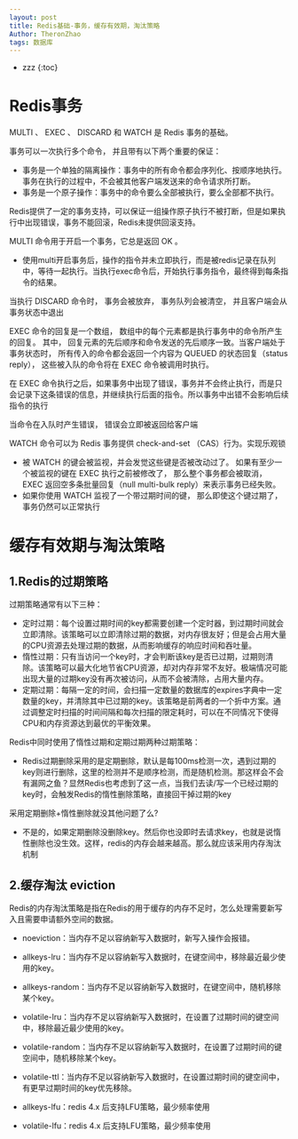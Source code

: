 ```yaml
---
layout: post
title: Redis基础-事务，缓存有效期，淘汰策略
Author: TheronZhao
tags: 数据库
---
```

- zzz
{:toc}
# Redis事务

MULTI 、 EXEC 、 DISCARD 和 WATCH 是 Redis 事务的基础。

事务可以一次执行多个命令， 并且带有以下两个重要的保证：

- 事务是一个单独的隔离操作：事务中的所有命令都会序列化、按顺序地执行。事务在执行的过程中，不会被其他客户端发送来的命令请求所打断。
- 事务是一个原子操作：事务中的命令要么全部被执行，要么全部都不执行。

Redis提供了一定的事务支持，可以保证一组操作原子执行不被打断，但是如果执行中出现错误，事务不能回滚，Redis未提供回滚支持。

MULTI 命令用于开启一个事务，它总是返回 OK 。

- 使用multi开启事务后，操作的指令并未立即执行，而是被redis记录在队列中，等待一起执行。当执行exec命令后，开始执行事务指令，最终得到每条指令的结果。

当执行 DISCARD 命令时， 事务会被放弃， 事务队列会被清空， 并且客户端会从事务状态中退出

EXEC 命令的回复是一个数组， 数组中的每个元素都是执行事务中的命令所产生的回复。 其中， 回复元素的先后顺序和命令发送的先后顺序一致。当客户端处于事务状态时， 所有传入的命令都会返回一个内容为 QUEUED 的状态回复（status reply）， 这些被入队的命令将在 EXEC 命令被调用时执行。

在 EXEC 命令执行之后，如果事务中出现了错误，事务并不会终止执行，而是只会记录下这条错误的信息，并继续执行后面的指令。所以事务中出错不会影响后续指令的执行

当命令在入队时产生错误， 错误会立即被返回给客户端

WATCH 命令可以为 Redis 事务提供 check-and-set （CAS）行为。实现乐观锁

- 被 WATCH 的键会被监视，并会发觉这些键是否被改动过了。 如果有至少一个被监视的键在 EXEC 执行之前被修改了， 那么整个事务都会被取消， EXEC 返回空多条批量回复（null multi-bulk reply）来表示事务已经失败。
- 如果你使用 WATCH 监视了一个带过期时间的键， 那么即使这个键过期了， 事务仍然可以正常执行

# 缓存有效期与淘汰策略

## 1.Redis的过期策略

过期策略通常有以下三种：

- 定时过期：每个设置过期时间的key都需要创建一个定时器，到过期时间就会立即清除。该策略可以立即清除过期的数据，对内存很友好；但是会占用大量的CPU资源去处理过期的数据，从而影响缓存的响应时间和吞吐量。
- 惰性过期：只有当访问一个key时，才会判断该key是否已过期，过期则清除。该策略可以最大化地节省CPU资源，却对内存非常不友好。极端情况可能出现大量的过期key没有再次被访问，从而不会被清除，占用大量内存。
- 定期过期：每隔一定的时间，会扫描一定数量的数据库的expires字典中一定数量的key，并清除其中已过期的key。该策略是前两者的一个折中方案。通过调整定时扫描的时间间隔和每次扫描的限定耗时，可以在不同情况下使得CPU和内存资源达到最优的平衡效果。

Redis中同时使用了惰性过期和定期过期两种过期策略：

- Redis过期删除采用的是定期删除，默认是每100ms检测一次，遇到过期的key则进行删除，这里的检测并不是顺序检测，而是随机检测。那这样会不会有漏网之鱼？显然Redis也考虑到了这一点，当我们去读/写一个已经过期的key时，会触发Redis的惰性删除策略，直接回干掉过期的key

采用定期删除+惰性删除就没其他问题了么?

- 不是的，如果定期删除没删除key。然后你也没即时去请求key，也就是说惰性删除也没生效。这样，redis的内存会越来越高。那么就应该采用内存淘汰机制

## 2.缓存淘汰 eviction

Redis的内存淘汰策略是指在Redis的用于缓存的内存不足时，怎么处理需要新写入且需要申请额外空间的数据。

- noeviction：当内存不足以容纳新写入数据时，新写入操作会报错。

- allkeys-lru：当内存不足以容纳新写入数据时，在键空间中，移除最近最少使用的key。

- allkeys-random：当内存不足以容纳新写入数据时，在键空间中，随机移除某个key。

- volatile-lru：当内存不足以容纳新写入数据时，在设置了过期时间的键空间中，移除最近最少使用的key。

- volatile-random：当内存不足以容纳新写入数据时，在设置了过期时间的键空间中，随机移除某个key。

- volatile-ttl：当内存不足以容纳新写入数据时，在设置过期时间的键空间中，有更早过期时间的key优先移除。

- allkeys-lfu：redis 4.x 后支持LFU策略，最少频率使用

- volatile-lfu：redis 4.x 后支持LFU策略，最少频率使用